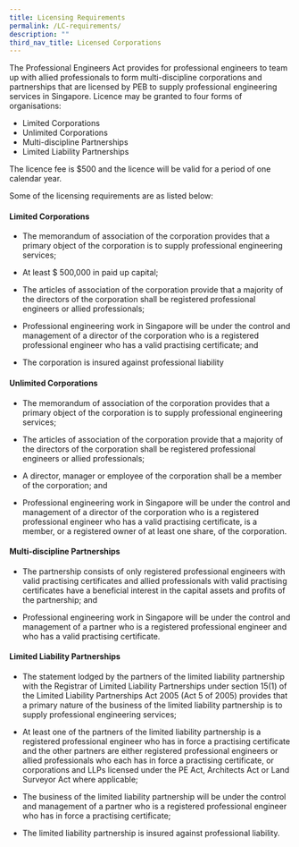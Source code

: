 ```yaml
---
title: Licensing Requirements
permalink: /LC-requirements/
description: ""
third_nav_title: Licensed Corporations
---
```

The Professional Engineers Act provides for professional engineers to team up with allied professionals to form multi-discipline corporations and partnerships that are licensed by PEB to supply professional engineering services in Singapore. Licence may be granted to four forms of organisations:

* Limited Corporations 
* Unlimited Corporations
* Multi-discipline Partnerships
* Limited Liability Partnerships

The licence fee is $500 and the licence will be valid for a period of one calendar year.

Some of the licensing requirements are as listed below:

#### Limited Corporations
*   The memorandum of association of the corporation provides that a primary object of the corporation is to supply professional engineering services;
    
*   At least $ 500,000 in paid up capital;
    
*   The articles of association of the corporation provide that a majority of the directors of the corporation shall be registered professional engineers or allied professionals;
    
*   Professional engineering work in Singapore will be under the control and management of a director of the corporation who is a registered professional engineer who has a valid practising certificate; and
    
*   The corporation is insured against professional liability

#### Unlimited Corporations
*   The memorandum of association of the corporation provides that a primary object of the corporation is to supply professional engineering services;
    
*   The articles of association of the corporation provide that a majority of the directors of the corporation shall be registered professional engineers or allied professionals;
    
*   A director, manager or employee of the corporation shall be a member of the corporation; and
    
*   Professional engineering work in Singapore will be under the control and management of a director of the corporation who is a registered professional engineer who has a valid practising certificate, is a member, or a registered owner of at least one share, of the corporation.

#### Multi-discipline Partnerships
*   The partnership consists of only registered professional engineers with valid practising certificates and allied professionals with valid practising certificates have a beneficial interest in the capital assets and profits of the partnership; and
    
*   Professional engineering work in Singapore will be under the control and management of a partner who is a registered professional engineer and who has a valid practising certificate.

#### Limited Liability Partnerships
*   The statement lodged by the partners of the limited liability partnership with the Registrar of Limited Liability Partnerships under section 15(1) of the Limited Liability Partnerships Act 2005 (Act 5 of 2005) provides that a primary nature of the business of the limited liability partnership is to supply professional engineering services;
    
*   At least one of the partners of the limited liability partnership is a registered professional engineer who has in force a practising certificate and the other partners are either registered professional engineers or allied professionals who each has in force a practising certificate, or corporations and LLPs licensed under the PE Act, Architects Act or Land Surveyor Act where applicable;
    
*   The business of the limited liability partnership will be under the control and management of a partner who is a registered professional engineer who has in force a practising certificate;
    
*   The limited liability partnership is insured against professional liability.